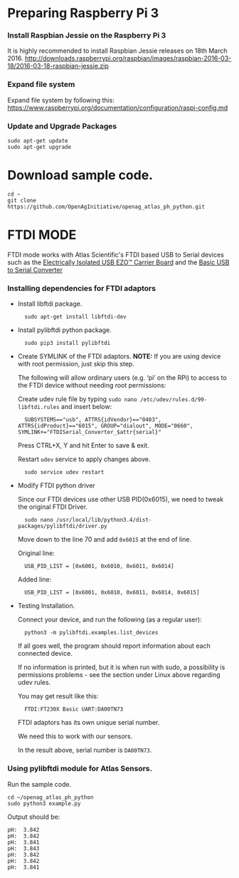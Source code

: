 # Preparing Raspberry Pi 3 #
### Install Raspbian Jessie on the Raspberry Pi 3
    
It is highly recommended to install Raspbian Jessie releases on 18th March 2016.
http://downloads.raspberrypi.org/raspbian/images/raspbian-2016-03-18/2016-03-18-raspbian-jessie.zip

### Expand file system
    
Expand file system by following this:
https://www.raspberrypi.org/documentation/configuration/raspi-config.md

### Update and Upgrade Packages 
    
    sudo apt-get update
    sudo apt-get upgrade

# Download sample code.
    
    cd ~
    git clone https://github.com/OpenAgInitiative/openag_atlas_ph_python.git


# FTDI MODE #

FTDI mode works with Atlas Scientific's FTDI based USB to Serial devices such as the 
[Electrically Isolated USB EZO™ Carrier Board](https://www.atlas-scientific.com/product_pages/components/usb-iso.html) and the [Basic USB to Serial Converter](https://www.atlas-scientific.com/product_pages/components/basic_usb.html)

### Installing dependencies for FTDI adaptors ###

- Install libftdi package.

        sudo apt-get install libftdi-dev
    
    
- Install pylibftdi python package.
    
        sudo pip3 install pylibftdi


- Create SYMLINK of the FTDI adaptors.
    **NOTE:** If you are using device with root permission, just skip this step. 

    The following will allow ordinary users (e.g. ‘pi’ on the RPi) to access to the FTDI device without needing root permissions:
    
    Create udev rule file by typing `sudo nano /etc/udev/rules.d/99-libftdi.rules` and insert below:
    
        SUBSYSTEMS=="usb", ATTRS{idVendor}=="0403", ATTRS{idProduct}=="6015", GROUP="dialout", MODE="0660", SYMLINK+="FTDISerial_Converter_$attr{serial}"

    Press CTRL+X, Y and hit Enter to save & exit.
    
    Restart `udev` service to apply changes above.
        
        sudo service udev restart


- Modify FTDI python driver
    
    Since our FTDI devices use other USB PID(0x6015), we need to tweak the original FTDI Driver.
    
        sudo nano /usr/local/lib/python3.4/dist-packages/pylibftdi/driver.py
    
    Move down to the line 70 and add `0x6015` at the end of line.

    Original line:
        
        USB_PID_LIST = [0x6001, 0x6010, 0x6011, 0x6014]
        
    Added line:
            
        USB_PID_LIST = [0x6001, 0x6010, 0x6011, 0x6014, 0x6015]        
        
        
- Testing Installation.

    Connect your device, and run the following (as a regular user):
        
        python3 -m pylibftdi.examples.list_devices
   
    If all goes well, the program should report information about each connected device. 

    If no information is printed, but it is when run with sudo, 
    a possibility is permissions problems - see the section under Linux above regarding udev rules.
    
    You may get result like this:
        
        FTDI:FT230X Basic UART:DA00TN73
    
    FTDI adaptors has its own unique serial number.

    We need this to work with our sensors.

    In the result above, serial number is `DA00TN73`.
    
### Using pylibftdi module for Atlas Sensors. ###
    
Run the sample code.
    
    cd ~/openag_atlas_ph_python
    sudo python3 example.py
    
Output should be:
```
pH:  3.842
pH:  3.842
pH:  3.841
pH:  3.843
pH:  3.842
pH:  3.842
pH:  3.841
```
